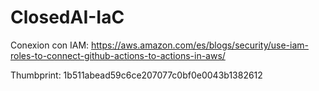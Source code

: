 # ClosedAI-IaC


Conexion con IAM:
https://aws.amazon.com/es/blogs/security/use-iam-roles-to-connect-github-actions-to-actions-in-aws/

Thumbprint: 1b511abead59c6ce207077c0bf0e0043b1382612
